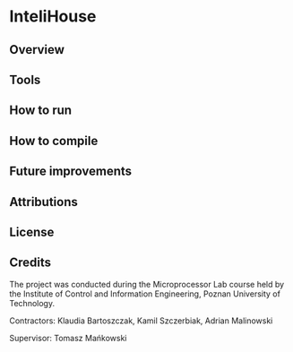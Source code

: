 # InteliHouse
## Overview
## Tools
## How to run
## How to compile
## Future improvements
## Attributions
## License
## Credits

The project was conducted during the Microprocessor Lab course held by the Institute of Control and Information Engineering, Poznan University of Technology.

Contractors: Klaudia Bartoszczak, Kamil Szczerbiak, Adrian Malinowski

Supervisor: Tomasz Mańkowski
